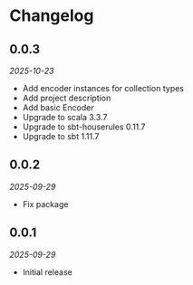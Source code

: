 # Changelog

## 0.0.3

_2025-10-23_

- Add encoder instances for collection types
- Add project description
- Add basic Encoder
- Upgrade to scala 3.3.7
- Upgrade to sbt-houserules 0.11.7
- Upgrade to sbt 1.11.7

## 0.0.2

_2025-09-29_

- Fix package

## 0.0.1

_2025-09-29_

- Initial release
